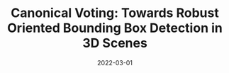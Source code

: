 ---
title: "Canonical Voting: Towards Robust Oriented Bounding Box Detection in 3D Scenes"
collection: publications
permalink: /publications/canonical
excerpt: 'In the work, we disentangle the direct offset into Local Canonical Coordinates (LCC), box scales and box orientations. Only LCC and box scales are regressed while box orientations are generated by a canonical voting scheme. Finally, a LCC-aware back-projection checking algorithm iteratively cuts out bounding boxes from the generated vote maps, with the elimination of false positives. Our model achieves state-of-the-art performance on challenging large-scale datasets of real point cloud scans: ScanNet, SceneNN with 11.4 and 5.3 mAP improvement respectively.'
date: '2022-03-01'
venue: 'CVPR'
image: '/images/canonical.jpg'
weight: 200
arxiv: 'https://arxiv.org/abs/2011.12001'
code: 'https://github.com/qq456cvb/CanonicalVoting'
citation: 'You, Y., Ye, Z., Lou, Y., Li, C., Li, Y. L., Ma, L., ... & Lu, C. (2020). Canonical Voting: Towards Robust Oriented Bounding Box Detection in 3D Scenes. arXiv preprint arXiv:2011.12001.'
authors: 'Yang You, Zelin Ye, Yujing Lou, Chengkun Li, Yong-Lu Li, Lizhuang Ma, Weiming Wang, Cewu Lu'
---
